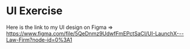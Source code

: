 # UI Exercise
Here is the link to my UI design on Figma => https://www.figma.com/file/5QeDnmz9UdwfFmEPctSaCI/UI-LaunchX---Law-Firm?node-id=0%3A1
